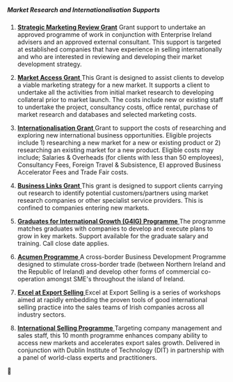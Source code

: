 ##### Market Research and Internationalisation Supports

1. [**Strategic Marketing Review Grant**](http://www.enterprise-ireland.com/EI_Corporate/en/funding-supports/Company/Esetablish-SME-Funding/Strategic-Marketing-Review.html) Grant support to undertake an approved programme of work in conjunction with Enterprise Ireland advisers and an approved external consultant. This support is targeted at established companies that have experience in selling internationally and who are interested in reviewing and developing their market development strategy.

2. [**Market Access Grant**](http://www.enterprise-ireland.com/EI_Corporate/en/funding-supports/Company/Esetablish-SME-Funding/Market-Access-Grant.html)[ ](http://www.enterprise-ireland.com/EI_Corporate/en/funding-supports/Company/Esetablish-SME-Funding/Market-Access-Grant.html)This Grant is designed to assist clients to develop a viable marketing strategy for a new market. It supports a client to undertake all the activities from initial market research to developing collateral prior to market launch. The costs include new or existing staff to undertake the project, consultancy costs, office rental, purchase of market research and databases and selected marketing costs.

3. [**Internationalisation Grant**](http://www.enterprise-ireland.com/en/funding-supports/Company/Esetablish-SME-Funding/Internationalisation-Grant-.html)[ ](http://www.enterprise-ireland.com/en/funding-supports/Company/Esetablish-SME-Funding/Internationalisation-Grant-.html)Grant to support the costs of researching and exploring new international business opportunities. Eligible projects include 1\) researching a new market for a new or existing product or 2\) researching an existing market for a new product. Eligible costs may include; Salaries & Overheads \(for clients with less than 50 employees\), Consultancy Fees, Foreign Travel & Subsistence, EI approved Business Accelerator Fees and Trade Fair costs.

4. [**Business Links Grant**](http://www.enterprise-ireland.com/en/funding-supports/Company/Esetablish-SME-Funding/Business-Links-Grant.shortcut.html)[ ](http://www.enterprise-ireland.com/en/funding-supports/Company/Esetablish-SME-Funding/Business-Links-Grant.shortcut.html)This grant is designed to support clients carrying out research to identify potential customers\/partners using market research companies or other specialist service providers. This is confined to companies entering new markets.

5. [**Graduates for International Growth \(G4IG\) Programme**](http://www.enterprise-ireland.com/en/funding-supports/Company/Esetablish-SME-Funding/Graduates-4-International-Growth-G4IG-.html)[ ](http://www.enterprise-ireland.com/en/funding-supports/Company/Esetablish-SME-Funding/Graduates-4-International-Growth-G4IG-.html)The programme matches graduates with companies to develop and execute plans to grow in key markets. Support available for the graduate salary and training. Call close date applies.

6. [**Acumen Programme**](http://www.enterprise-ireland.com/en/funding-supports/Company/Esetablish-SME-Funding/Acumen-Programme.html)[ ](http://www.enterprise-ireland.com/en/funding-supports/Company/Esetablish-SME-Funding/Acumen-Programme.html)A cross-border Business Development Programme designed to stimulate cross-border trade \(between Northern Ireland and the Republic of Ireland\) and develop other forms of commercial co-operation amongst SME's throughout the island of Ireland.

7. [**Excel at Export Selling**](http://www.enterprise-ireland.com/en/Funding-Supports/Company/Esetablish-SME-Funding/Excel-at-Export-Selling.shortcut.html)[ ](http://www.enterprise-ireland.com/en/Funding-Supports/Company/Esetablish-SME-Funding/Excel-at-Export-Selling.shortcut.html)Excel at Export Selling is a series of workshops aimed at rapidly embedding the proven tools of good international selling practice into the sales teams of Irish companies across all industry sectors.

8. **[International Selling Programme](http://www.enterprise-ireland.com/en/Funding-Supports/Company/Esetablish-SME-Funding/Key-Manager-Grant.html)**[ ](http://www.enterprise-ireland.com/en/Funding-Supports/Company/Esetablish-SME-Funding/Key-Manager-Grant.html)Targeting company management and sales staff, this 10 month programme enhances company ability to access new markets and accelerates export sales growth. Delivered in conjunction with Dublin Institute of Technology \(DIT\) in partnership with a panel of world-class experts and practitioners.




